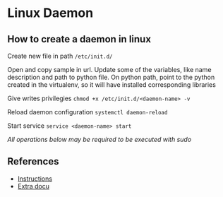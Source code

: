 # Linux Daemon

## How to create a daemon in linux

Create new file in path `/etc/init.d/`

Open and copy sample in url. Update some of the variables, like name description and path to python file. On python path, point to the python created in the virtualenv, so it will have installed corresponding libraries

Give writes privilegies `chmod +x /etc/init.d/<daemon-name> -v`

Reload daemon configuration `systemctl daemon-reload`

Start service `service <daemon-name> start`

_All operations below may be required to be executed with sudo_

## References
- [Instructions](https://www.scalescale.com/tips/nginx/create-linux-daemon-service/)
- [Extra docu](https://kitcharoenp.github.io/celery/2019/05/15/supervisor_running_on_startup.html)
